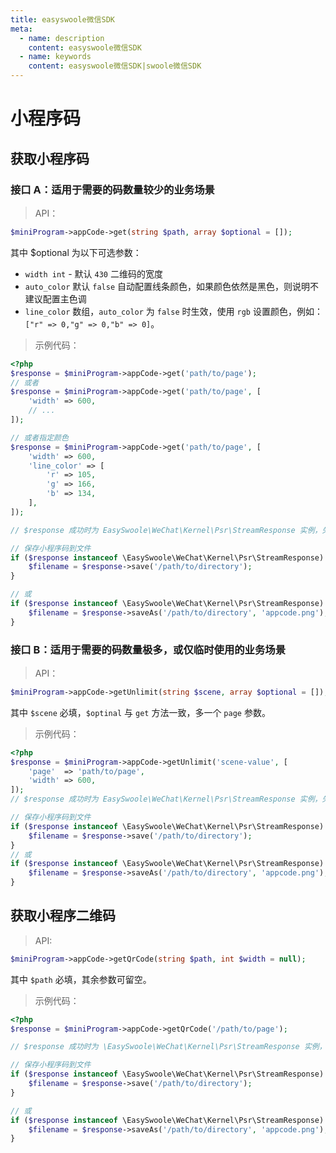 ```yaml
---
title: easyswoole微信SDK
meta:
  - name: description
    content: easyswoole微信SDK
  - name: keywords
    content: easyswoole微信SDK|swoole微信SDK
---
```


# 小程序码

## 获取小程序码

### 接口 A：适用于需要的码数量较少的业务场景

> API：

```php
$miniProgram->appCode->get(string $path, array $optional = []);
```

其中 $optional 为以下可选参数：

- `width int` - 默认 `430` 二维码的宽度
- `auto_color` 默认 `false` 自动配置线条颜色，如果颜色依然是黑色，则说明不建议配置主色调
- `line_color` 数组，`auto_color` 为 `false` 时生效，使用 `rgb` 设置颜色，例如：`["r" => 0,"g" => 0,"b" => 0]`。

> 示例代码：

```php
<?php
$response = $miniProgram->appCode->get('path/to/page');
// 或者
$response = $miniProgram->appCode->get('path/to/page', [
    'width' => 600,
    // ...
]);

// 或者指定颜色
$response = $miniProgram->appCode->get('path/to/page', [
    'width' => 600,
    'line_color' => [
        'r' => 105,
        'g' => 166,
        'b' => 134,
    ],
]);

// $response 成功时为 EasySwoole\WeChat\Kernel\Psr\StreamResponse 实例，失败时会返回 bool 值或抛出异常（可通过捕获异常的形式获取失败原因）

// 保存小程序码到文件
if ($response instanceof \EasySwoole\WeChat\Kernel\Psr\StreamResponse) {
    $filename = $response->save('/path/to/directory');
}

// 或
if ($response instanceof \EasySwoole\WeChat\Kernel\Psr\StreamResponse) {
    $filename = $response->saveAs('/path/to/directory', 'appcode.png');
}
```

### 接口 B：适用于需要的码数量极多，或仅临时使用的业务场景

> API：

```php
$miniProgram->appCode->getUnlimit(string $scene, array $optional = []);
```

其中 `$scene` 必填，`$optinal` 与 `get` 方法一致，多一个 `page` 参数。

> 示例代码：

```php
<?php
$response = $miniProgram->appCode->getUnlimit('scene-value', [
    'page'  => 'path/to/page',
    'width' => 600,
]);
// $response 成功时为 EasySwoole\WeChat\Kernel\Psr\StreamResponse 实例，失败时会返回 bool 值或抛出异常（可通过捕获异常的形式获取失败原因）

// 保存小程序码到文件
if ($response instanceof \EasySwoole\WeChat\Kernel\Psr\StreamResponse) {
    $filename = $response->save('/path/to/directory');
}
// 或
if ($response instanceof \EasySwoole\WeChat\Kernel\Psr\StreamResponse) {
    $filename = $response->saveAs('/path/to/directory', 'appcode.png');
}
```

## 获取小程序二维码

> API: 

```php
$miniProgram->appCode->getQrCode(string $path, int $width = null);
```

其中 `$path` 必填，其余参数可留空。


> 示例代码：

```php
<?php
$response = $miniProgram->appCode->getQrCode('/path/to/page');

// $response 成功时为 \EasySwoole\WeChat\Kernel\Psr\StreamResponse 实例，失败时会返回 bool 值或抛出异常（可通过捕获异常的形式获取失败原因）

// 保存小程序码到文件
if ($response instanceof \EasySwoole\WeChat\Kernel\Psr\StreamResponse) {
    $filename = $response->save('/path/to/directory');
}

// 或
if ($response instanceof \EasySwoole\WeChat\Kernel\Psr\StreamResponse) {
    $filename = $response->saveAs('/path/to/directory', 'appcode.png');
}
```